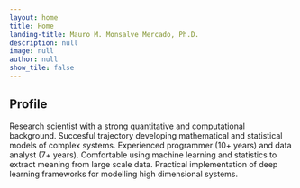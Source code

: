 ```yaml
---
layout: home
title: Home
landing-title: Mauro M. Monsalve Mercado, Ph.D.
description: null
image: null
author: null
show_tile: false
---
```


<h2> Profile </h2>
Research scientist with a strong quantitative and computational background. Succesful trajectory developing mathematical and statistical models of complex systems. Experienced programmer (10+ years) and data analyst (7+ years). Comfortable using machine learning and statistics to extract meaning from large scale data. Practical implementation of deep learning frameworks for modelling high dimensional systems.
